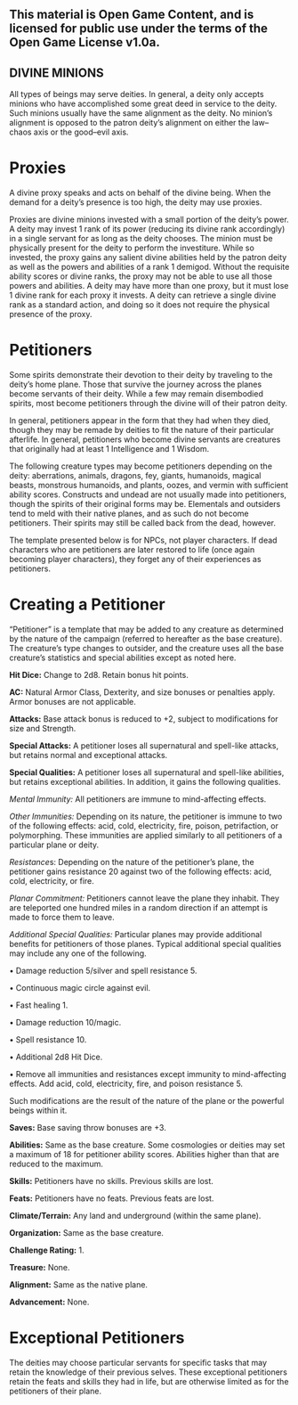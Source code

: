 ## This material is Open Game Content, and is licensed for public use under the terms of the Open Game License v1.0a.

## DIVINE MINIONS

All types of beings may serve deities. In general, a deity only accepts
minions who have accomplished some great deed in service to the deity.
Such minions usually have the same alignment as the deity. No minion’s
alignment is opposed to the patron deity’s alignment on either the
law–chaos axis or the good–evil axis.

# Proxies

A divine proxy speaks and acts on behalf of the divine being. When the
demand for a deity’s presence is too high, the deity may use proxies.

Proxies are divine minions invested with a small portion of the deity’s
power. A deity may invest 1 rank of its power (reducing its divine rank
accordingly) in a single servant for as long as the deity chooses. The
minion must be physically present for the deity to perform the
investiture. While so invested, the proxy gains any salient divine
abilities held by the patron deity as well as the powers and abilities
of a rank 1 demigod. Without the requisite ability scores or divine
ranks, the proxy may not be able to use all those powers and abilities.
A deity may have more than one proxy, but it must lose 1 divine rank for
each proxy it invests. A deity can retrieve a single divine rank as a
standard action, and doing so it does not require the physical presence
of the proxy.

# Petitioners

Some spirits demonstrate their devotion to their deity by traveling to
the deity’s home plane. Those that survive the journey across the planes
become servants of their deity. While a few may remain disembodied
spirits, most become petitioners through the divine will of their patron
deity.

In general, petitioners appear in the form that they had when they died,
though they may be remade by deities to fit the nature of their
particular afterlife. In general, petitioners who become divine servants
are creatures that originally had at least 1 Intelligence and 1 Wisdom.

The following creature types may become petitioners depending on the
deity: aberrations, animals, dragons, fey, giants, humanoids, magical
beasts, monstrous humanoids, and plants, oozes, and vermin with
sufficient ability scores. Constructs and undead are not usually made
into petitioners, though the spirits of their original forms may be.
Elementals and outsiders tend to meld with their native planes, and as
such do not become petitioners. Their spirits may still be called back
from the dead, however.

The template presented below is for NPCs, not player characters. If dead
characters who are petitioners are later restored to life (once again
becoming player characters), they forget any of their experiences as
petitioners.

# Creating a Petitioner

“Petitioner” is a template that may be added to any creature as
determined by the nature of the campaign (referred to hereafter as the
base creature). The creature’s type changes to outsider, and the
creature uses all the base creature’s statistics and special abilities
except as noted here.

**Hit Dice:** Change to 2d8. Retain bonus hit points.

**AC:** Natural Armor Class, Dexterity, and size bonuses or penalties
apply. Armor bonuses are not applicable.

**Attacks:** Base attack bonus is reduced to +2, subject to
modifications for size and Strength.

**Special Attacks:** A petitioner loses all supernatural and spell-like
attacks, but retains normal and exceptional attacks.

**Special Qualities:** A petitioner loses all supernatural and
spell-like abilities, but retains exceptional abilities. In addition, it
gains the following qualities.

*Mental Immunity:* All petitioners are immune to mind-affecting effects.

*Other Immunities:* Depending on its nature, the petitioner is immune to
two of the following effects: acid, cold, electricity, fire, poison,
petrifaction, or polymorphing. These immunities are applied similarly to
all petitioners of a particular plane or deity.

*Resistance*s: Depending on the nature of the petitioner’s plane, the
petitioner gains resistance 20 against two of the following effects:
acid, cold, electricity, or fire.

*Planar Commitment:* Petitioners cannot leave the plane they inhabit.
They are teleported one hundred miles in a random direction if an
attempt is made to force them to leave.

*Additional Special Qualities:* Particular planes may provide additional
benefits for petitioners of those planes. Typical additional special
qualities may include any one of the following.

• Damage reduction 5/silver and spell resistance 5.

• Continuous magic circle against evil.

• Fast healing 1.

• Damage reduction 10/magic.

• Spell resistance 10.

• Additional 2d8 Hit Dice.

• Remove all immunities and resistances except immunity to
mind-affecting effects. Add acid, cold, electricity, fire, and poison
resistance 5.

Such modifications are the result of the nature of the plane or the
powerful beings within it.

**Saves:** Base saving throw bonuses are +3.

**Abilities:** Same as the base creature. Some cosmologies or deities
may set a maximum of 18 for petitioner ability scores. Abilities higher
than that are reduced to the maximum.

**Skills:** Petitioners have no skills. Previous skills are lost.

**Feats:** Petitioners have no feats. Previous feats are lost.

**Climate/Terrain:** Any land and underground (within the same plane).

**Organization:** Same as the base creature.

**Challenge Rating:** 1.

**Treasure:** None.

**Alignment:** Same as the native plane.

**Advancement:** None.

# Exceptional Petitioners

The deities may choose particular servants for specific tasks that may
retain the knowledge of their previous selves. These exceptional
petitioners retain the feats and skills they had in life, but are
otherwise limited as for the petitioners of their plane.
